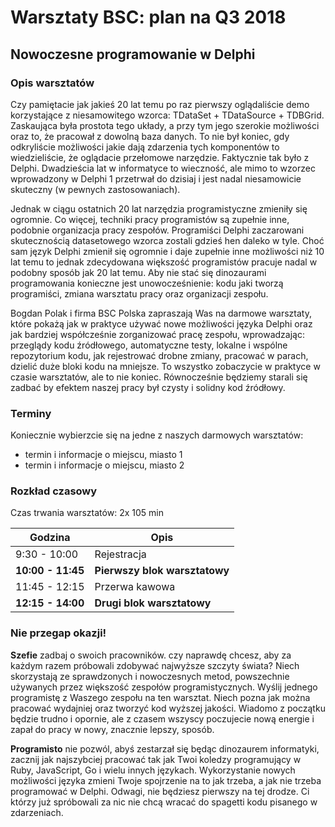 # Warsztaty BSC: plan na Q3 2018

## Nowoczesne programowanie w Delphi

### Opis warsztatów

Czy pamiętacie jak jakieś 20 lat temu po raz pierwszy oglądaliście demo korzystające z niesamowitego wzorca: TDataSet + TDataSource + TDBGrid. Zaskaująca była prostota tego układy, a przy tym jego szerokie możliwości oraz to, że pracował z dowolną baza danych. To nie był koniec, gdy odkryliście możliwości jakie dają zdarzenia tych komponentów to wiedzieliście, że oglądacie przełomowe narzędzie. Faktycznie tak było z Delphi. Dwadzieścia lat w informatyce to wieczność, ale mimo to wzorzec wprowadzony w Delphi 1 przetrwał do dzisiaj i jest nadal niesamowicie skuteczny (w pewnych zastosowaniach).

Jednak w ciągu ostatnich 20 lat narzędzia programistyczne zmieniły się ogromnie. Co więcej, techniki pracy programistów są zupełnie inne, podobnie organizacja pracy zespołów. Programiści Delphi zaczarowani skutecznością datasetowego wzorca zostali gdzieś hen daleko w tyle. Choć sam język Delphi zmienił się ogromnie i daje zupełnie inne możliwości niż 10 lat temu to jednak zdecydowana większość programistów pracuje nadal w podobny sposób jak 20 lat temu. Aby nie stać się dinozaurami programowania konieczne jest unowocześnienie: kodu jaki tworzą programiści, zmiana warsztatu pracy oraz organizacji zespołu.

Bogdan Polak i firma BSC Polska zapraszają Was na darmowe warsztaty, które pokażą jak w praktyce używać nowe możliwości języka Delphi oraz jak bardziej współcześnie zorganizować pracę zespołu, wprowadzając: przeglądy kodu źródłowego, automatyczne testy, lokalne i wspólne repozytorium kodu, jak rejestrować drobne zmiany, pracować w parach, dzielić duże bloki kodu na mniejsze. To wszystko zobaczycie w praktyce w czasie warsztatów, ale to nie koniec. Równocześnie będziemy starali się zadbać by efektem naszej pracy był czysty i solidny kod źródłowy.

### Terminy

Koniecznie wybierzcie się na jedne z naszych darmowych warsztatów:

* termin i informacje o miejscu, miasto 1
* termin i informacje o miejscu, miasto 2

### Rozkład czasowy

Czas trwania warsztatów: 2x 105 min

| Godzina | Opis |
| --- | -- |
| 9:30 - 10:00 | Rejestracja
| **10:00 - 11:45** | **Pierwszy blok warsztatowy** |
| 11:45 - 12:15 | Przerwa kawowa |
| **12:15 - 14:00** | **Drugi blok warsztatowy** |


### Nie przegap okazji!

**Szefie** zadbaj o swoich pracowników. czy naprawdę chcesz, aby za każdym razem próbowali zdobywać najwyższe szczyty świata? Niech skorzystają ze sprawdzonych i nowoczesnych metod, powszechnie używanych przez większość zespołów programistycznych. Wyślij jednego programistę z Waszego zespołu na ten warsztat. Niech pozna jak można pracować wydajniej oraz tworzyć kod wyższej jakości. Wiadomo z początku będzie trudno i opornie, ale z czasem wszyscy poczujecie nową energie i zapał do pracy w nowy, znacznie lepszy, sposób.

**Programisto** nie pozwól, abyś zestarzał się będąc dinozaurem informatyki, zacznij jak najszybciej pracować tak jak Twoi koledzy programujący w Ruby, JavaScript, Go i wielu innych językach. Wykorzystanie nowych możliwości języka zmieni Twoje spojrzenie na to jak trzeba, a jak nie trzeba programować w Delphi. Odwagi, nie będziesz pierwszy na tej drodze. Ci którzy już spróbowali za nic nie chcą wracać do spagetti kodu pisanego w zdarzeniach.
